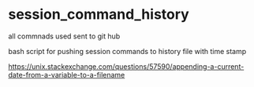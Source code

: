 # session_command_history
all commnads used sent to git hub

bash script for pushing session commands to history file with time stamp


https://unix.stackexchange.com/questions/57590/appending-a-current-date-from-a-variable-to-a-filename
